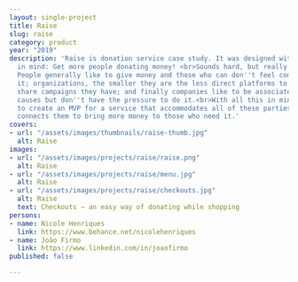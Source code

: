 ```yaml
---
layout: single-project
title: Raise
slug: raise
category: product
year: "2019"
description: 'Raise is donation service case study. It was designed with one thing
  in mind: Get more people donating money! <br>Sounds hard, but really it shouldn''t.
  People generally like to give money and those who can don''t feel comfortable doing
  it; organizations, the smaller they are the less direct platforms to create and
  share campaigns they have; and finally companies like to be associated with good
  causes but don''t have the pressure to do it.<br>With all this in mind we set out
  to create an MVP for a service that accommodates all of these parties'' needs and
  connects them to bring more money to those who need it.'
covers:
- url: "/assets/images/thumbnails/raise-thumb.jpg"
  alt: Raise
images:
- url: "/assets/images/projects/raise/raise.png"
  alt: Raise
- url: "/assets/images/projects/raise/menu.jpg"
  alt: Raise
- url: "/assets/images/projects/raise/checkouts.jpg"
  alt: Raise
  text: Checkouts — an easy way of donating while shopping
persons:
- name: Nicole Henriques
  link: https://www.behance.net/nicolehenriques
- name: João Firmo
  link: https://www.linkedin.com/in/joaofirmo
published: false

---
```

